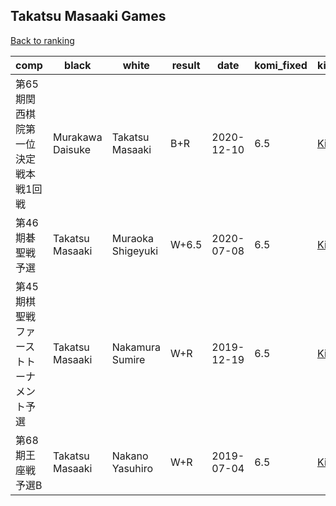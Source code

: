 ## Takatsu Masaaki Games

[Back to ranking](index.md)




| **comp** | **black** | **white** | **result** | **date** | **komi_fixed** | **kifu** | 
| --- | --- | --- | --- | --- | --- | --- |
| 第65期関西棋院第一位決定戦本戦1回戦 | Murakawa Daisuke | Takatsu Masaaki | B+R | 2020-12-10 | 6.5 | [Kifu](https://kifudepot.net/kifucontents.php?id=a463RRRRaSvbgC5F0XYVcA%3D%3D) | 
| 第46期碁聖戦予選 | Takatsu Masaaki | Muraoka Shigeyuki | W+6.5 | 2020-07-08 | 6.5 | [Kifu](https://kifudepot.net/kifucontents.php?id=BEFasCE22mKxigHDAb05Ww%3D%3D) | 
| 第45期棋聖戦ファーストトーナメント予選 | Takatsu Masaaki | Nakamura Sumire | W+R | 2019-12-19 | 6.5 | [Kifu](https://kifudepot.net/kifucontents.php?id=xlWWwJdt102Wgiu6aEAq%2BQ%3D%3D) | 
| 第68期王座戦予選B | Takatsu Masaaki | Nakano Yasuhiro | W+R | 2019-07-04 | 6.5 | [Kifu](https://kifudepot.net/kifucontents.php?id=dqFQRMh0KCeOFnOrCqzScQ%3D%3D) |




